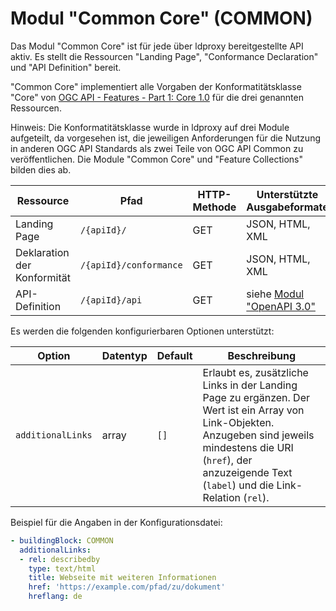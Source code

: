 # Modul "Common Core" (COMMON)

Das Modul "Common Core" ist für jede über ldproxy bereitgestellte API aktiv. Es stellt die Ressourcen "Landing Page", "Conformance Declaration" und "API Definition" bereit.

"Common Core" implementiert alle Vorgaben der Konformatitätsklasse "Core" von [OGC API - Features - Part 1: Core 1.0](http://www.opengis.net/doc/IS/ogcapi-features-1/1.0#rc_core) für die drei genannten Ressourcen.

Hinweis: Die Konformatitätsklasse wurde in ldproxy auf drei Module aufgeteilt, da vorgesehen ist, die jeweiligen Anforderungen für die Nutzung in anderen OGC API Standards als zwei Teile von OGC API Common zu veröffentlichen. Die Module "Common Core" und "Feature Collections" bilden dies ab.

|Ressource |Pfad |HTTP-Methode |Unterstützte Ausgabeformate
| --- | --- | --- | ---
|Landing Page |`/{apiId}/` |GET |JSON, HTML, XML
|Deklaration der Konformität |`/{apiId}/conformance` |GET |JSON, HTML, XML
|API-Definition |`/{apiId}/api` |GET |siehe [Modul "OpenAPI 3.0"](oas30.md)

Es werden die folgenden konfigurierbaren Optionen unterstützt:

|Option |Datentyp |Default |Beschreibung
| --- | --- | --- | ---
|`additionalLinks` |array |`[]` |Erlaubt es, zusätzliche Links in der Landing Page zu ergänzen. Der Wert ist ein Array von Link-Objekten. Anzugeben sind jeweils mindestens die URI (`href`), der anzuzeigende Text (`label`) und die Link-Relation (`rel`).

Beispiel für die Angaben in der Konfigurationsdatei:

```yaml
- buildingBlock: COMMON
  additionalLinks:
  - rel: describedby
    type: text/html
    title: Webseite mit weiteren Informationen
    href: 'https://example.com/pfad/zu/dokument'
    hreflang: de
```
